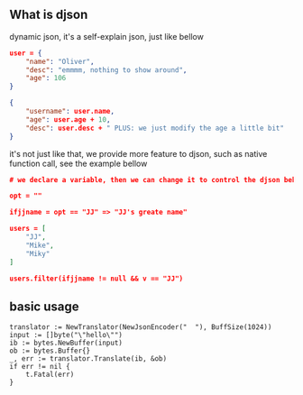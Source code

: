 ## What is djson

dynamic json, it's a self-explain json, just like bellow

```json
user = {
    "name": "Oliver",
    "desc": "emmmm, nothing to show around",
    "age": 106
}

{
    "username": user.name,
    "age": user.age + 10,
    "desc": user.desc + " PLUS: we just modify the age a little bit"
}
```

it's not just like that, we provide more feature to djson, such as native function call, see the example bellow

```json
# we declare a variable, then we can change it to control the djson behavior

opt = ""

ifjjname = opt == "JJ" => "JJ's greate name"

users = [
    "JJ",
    "Mike",
    "Miky"
]

users.filter(ifjjname != null && v == "JJ")

```

## basic usage

```golang
translator := NewTranslator(NewJsonEncoder("  "), BuffSize(1024))
input := []byte("\"hello\"")
ib := bytes.NewBuffer(input)
ob := bytes.Buffer{}
_, err := translator.Translate(ib, &ob)
if err != nil {
	t.Fatal(err)
}
```
